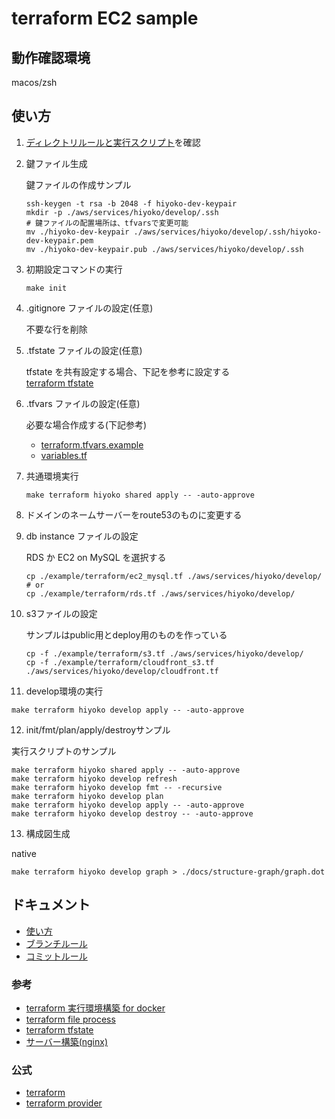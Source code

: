 # terraform EC2 sample

<!--
TODO narikawa 構成図を作成(Pluralith)
TODO narikawa ローカル、git actions の terraform のバージョン統一方法（github のビルド用のフローが必要？）
TODO narikawa plan apply の運用についての考えをまとめる(varsやtfstateやkeypairの管理方法)
-->

## 動作確認環境

macos/zsh

## 使い方

1. [ディレクトリルールと実行スクリプト](./docs/rule.md)を確認
2. 鍵ファイル生成

   鍵ファイルの作成サンプル

   ```shell
   ssh-keygen -t rsa -b 2048 -f hiyoko-dev-keypair
   mkdir -p ./aws/services/hiyoko/develop/.ssh
   # 鍵ファイルの配置場所は、tfvarsで変更可能
   mv ./hiyoko-dev-keypair ./aws/services/hiyoko/develop/.ssh/hiyoko-dev-keypair.pem
   mv ./hiyoko-dev-keypair.pub ./aws/services/hiyoko/develop/.ssh
   ```

3. 初期設定コマンドの実行

   ```shell
   make init
   ```

4. .gitignore ファイルの設定(任意)

   不要な行を削除

5. .tfstate ファイルの設定(任意)

   tfstate を共有設定する場合、下記を参考に設定する  
   [terraform tfstate](./docs/terraform/tfstate.md)

6. .tfvars ファイルの設定(任意)

   必要な場合作成する(下記参考)
   - [terraform.tfvars.example](./aws/services/hiyoko/develop/terraform.tfvars.example)
   - [variables.tf](./aws/services/hiyoko/develop/variables.tf)

7. 共通環境実行

   ```shell
   make terraform hiyoko shared apply -- -auto-approve
   ```

8. ドメインのネームサーバーをroute53のものに変更する

9. db instance ファイルの設定

   RDS か EC2 on MySQL を選択する

   ```shell
   cp ./example/terraform/ec2_mysql.tf ./aws/services/hiyoko/develop/
   # or
   cp ./example/terraform/rds.tf ./aws/services/hiyoko/develop/
   ```

10. s3ファイルの設定

    サンプルはpublic用とdeploy用のものを作っている

    ```shell
    cp -f ./example/terraform/s3.tf ./aws/services/hiyoko/develop/
    cp -f ./example/terraform/cloudfront_s3.tf ./aws/services/hiyoko/develop/cloudfront.tf
    ```

11. develop環境の実行

   ```shell
   make terraform hiyoko develop apply -- -auto-approve
   ```

12. init/fmt/plan/apply/destroyサンプル

   実行スクリプトのサンプル
   
   ```shell
   make terraform hiyoko shared apply -- -auto-approve
   make terraform hiyoko develop refresh
   make terraform hiyoko develop fmt -- -recursive
   make terraform hiyoko develop plan
   make terraform hiyoko develop apply -- -auto-approve
   make terraform hiyoko develop destroy -- -auto-approve
   ```

13. 構成図生成

   native
   ```shell
   make terraform hiyoko develop graph > ./docs/structure-graph/graph.dot
   ```

## ドキュメント

- [使い方](./docs/rule.md)
- [ブランチルール](./docs/git/branch.md)
- [コミットルール](./docs/git/commit.md)

### 参考

- [terraform 実行環境構築 for docker](./docs/terraform/docker.md)
- [terraform file process](./docs/terraform/process.md)
- [terraform tfstate](./docs/terraform/tfstate.md)
- [サーバー構築(nginx)](./docs/server/nginx.md)

### 公式

- [terraform](https://developer.hashicorp.com/terraform)
- [terraform provider](https://registry.terraform.io/browse/providers)
